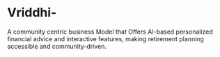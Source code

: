 # Vriddhi-
A community centric business Model that Offers AI-based personalized financial advice and interactive features, making retirement planning accessible and community-driven.
